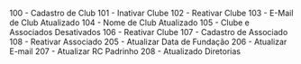 

100 - Cadastro de Club
101 - Inativar Clube
102 - Reativar Clube
103 - E-Mail de Club Atualizado
104 - Nome de Club Atualizado
105 - Clube e Associados Desativados
106 - Reativar Clube
107 - Cadastro de Associado
108 - Reativar Associado
205 - Atualizar Data de Fundação
206 - Atualizar E-mail
207 - Atualizar RC Padrinho
208 - Atualizado Diretorias